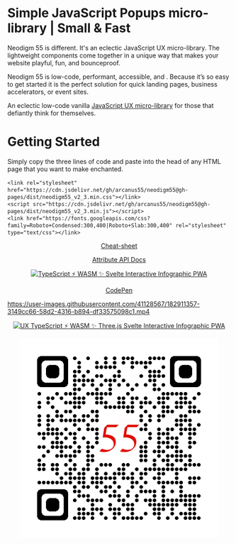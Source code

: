 # Simple JavaScript Popups micro-library | Small & Fast

Neodigm 55 is different. It's an eclectic JavaScript UX micro-library. The lightweight components come together in a unique way that makes your website playful, fun, and bounceproof.

Neodigm 55 is low-code, performant, accessible, and . Because it’s so easy to get started it is the perfect solution for quick landing pages, business accelerators, or event sites.

An eclectic low-code vanilla [JavaScript UX micro-library](https://thescottkrause.com/emerging_tech/neodigm55_ux_library/) for those that defiantly think for themselves.


# Getting Started

Simply copy the three lines of code and paste into the head of any HTML page that you want to make enchanted.

```
<link rel="stylesheet" href="https://cdn.jsdelivr.net/gh/arcanus55/neodigm55@gh-pages/dist/neodigm55_v2_3.min.css"></link>
<script src="https://cdn.jsdelivr.net/gh/arcanus55/neodigm55@gh-pages/dist/neodigm55_v2_3.min.js"></script>
<link href="https://fonts.googleapis.com/css?family=Roboto+Condensed:300,400|Roboto+Slab:300,400" rel="stylesheet" type="text/css"></link>
```

<p align="center">
  <a target="_blank" href="https://github.com/arcanus55/neodigm55/wiki/Cheat-Cheet" title="Infographics, UX, PWA, Typescript, Svelte, ThreeJS, Vue, and WASM" alt="TypeScript ⚡ WASM ✨ Svelte Interactive Infographic PWA">Cheat-sheet</a>
</p>
<p align="center">
  <a target="_blank" href="https://github.com/arcanus55/neodigm55/wiki/Neodigm-55-Declarative-Attributes-API" title="Interactive Infographics, UX, PWA, Typescript, Svelte," alt="TypeScript ⚡ WASM ✨ Svelte Interactive Infographic PWA">Attribute API Docs</a>
</p>

<p align="center">
  <a target="_blank" href="https://thescottkrause.com/emerging_tech/neodigm55_ux_library/">
    <img src="https://neodigm.github.io/brand_logo_graphic_design/fantastic/discerning/25.webp" title="Infographics, UX, PWA, Typescript, Svelte, ThreeJS, Vue, and WASM" alt="TypeScript ⚡ WASM ✨ Svelte Interactive Infographic PWA">
  </a>
</p>

<p align="center">
  <a target="_blank" href="https://codepen.io/neodigm24/full/oNGqzyO" title="Infographics, UX, PWA, Typescript, Svelte Interactive Infographic, ThreeJS, Vue, and WASM" alt="TypeScript ⚡ WASM ✨ Svelte Interactive Infographic PWA">CodePen</a>
</p>


https://user-images.githubusercontent.com/41128567/182911357-3149cc66-58d2-4316-b894-df33575098c1.mp4


<p align="center">
  <a target="_blank" href="https://thescottkrause.com/emerging_tech/neodigm55_ux_library/">
    <img src="https://user-images.githubusercontent.com/3151842/150714949-6392433d-c80a-442e-a5db-c3597d42358f.jpg" title="UX TypeScript ⚡ WASM ✨ Three.js Svelte Interactive Infographic PWA">
  </a>
</p>

<p align="center">
  <a target="_blank" href="https://thescottkrause.com/emerging_tech/neodigm55_ux_library/">
    <img src="https://github.com/arcanus55/neodigm55/blob/gh-pages/qrcode_thescottkrause.com.png?raw=true" title="TypeScript ⚡ WASM ✨ Svelte">
  </a>
</p>
